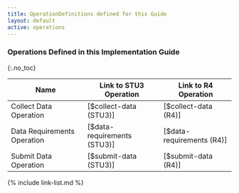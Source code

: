 ```yaml
---
title: OperationDefinitions defined for this Guide
layout: default
active: operations
---
```



### Operations Defined in this Implementation Guide
{:.no_toc}

|Name|Link to STU3 Operation|Link to R4 Operation|
|---|---|---|
|Collect Data Operation|[$collect-data (STU3)]|[$collect-data (R4)]
|Data Requirements Operation|[$data-requirements (STU3)]|[$data-requirements (R4)]
|Submit Data Operation|[$submit-data (STU3)]|[$submit-data (R4)]


{% include link-list.md %}

<br />
